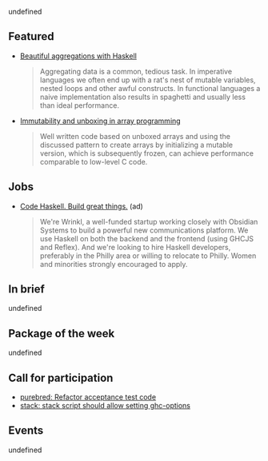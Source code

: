 <!-- 2017-09-28 -->

undefined

## Featured

-   [Beautiful aggregations with Haskell](http://tech.frontrowed.com/2017/09/22/aggregations/)

    > Aggregating data is a common, tedious task. In imperative languages we often end up with a rat's nest of mutable variables, nested loops and other awful constructs. In functional languages a naive implementation also results in spaghetti and usually less than ideal performance.

-   [Immutability and unboxing in array programming](https://www.tweag.io/posts/2017-09-27-array-package.html)

    > Well written code based on unboxed arrays and using the discussed pattern to create arrays by initializing a mutable version, which is subsequently frozen, can achieve performance comparable to low-level C code.

## Jobs

-   [Code Haskell. Build great things.](https://www.wrinkl.com/jobs/) (ad)

    > We're Wrinkl, a well-funded startup working closely with Obsidian Systems to build a powerful new communications platform. We use Haskell on both the backend and the frontend (using GHCJS and Reflex). And we're looking to hire Haskell developers, preferably in the Philly area or willing to relocate to Philly. Women and minorities strongly encouraged to apply.

## In brief

undefined

## Package of the week

undefined

## Call for participation

-   [purebred: Refactor acceptance test code](https://github.com/purebred-mua/purebred/issues/67)
-   [stack: stack script should allow setting ghc-options](https://github.com/commercialhaskell/stack/issues/3454)

## Events

undefined
